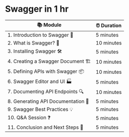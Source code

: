 # Swagger in 1 hr

| 📚 Module                                | ⏰ Duration   |
|------------------------------------------|--------------|
| 1. Introduction to Swagger 👋            | 5 minutes    |
| 2. What is Swagger? 🤔                  | 10 minutes   |
| 3. Installing Swagger 🛠️               | 5 minutes    |
| 4. Creating a Swagger Document 🏗️      | 10 minutes   |
| 5. Defining APIs with Swagger 📦        | 10 minutes   |
| 6. Swagger Editor and UI 🏭            | 5 minutes    |
| 7. Documenting API Endpoints 🔍         | 10 minutes   |
| 8. Generating API Documentation 🧩      | 5 minutes    |
| 9. Swagger Best Practices 💡            | 5 minutes    |
| 10. Q&A Session ❓                      | 5 minutes    |
| 11. Conclusion and Next Steps 🚪       | 5 minutes    |
